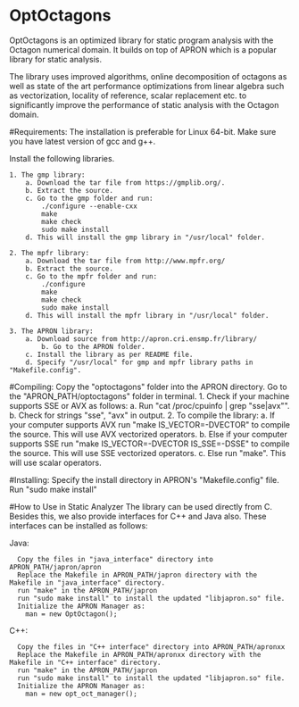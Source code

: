 # OptOctagons
OptOctagons is an optimized library for static program analysis with the Octagon numerical domain. It builds on top of APRON which is a popular library for static analysis. 

The library uses improved algorithms, online decomposition of octagons as well as state of the art performance optimizations from linear algebra such as vectorization, locality of reference, scalar replacement etc. to significantly improve the performance of static analysis with the Octagon domain.

#Requirements:
  The installation is preferable for Linux 64-bit. Make sure you have latest version of gcc and g++.

  Install the following libraries.

    1. The gmp library:
		a. Download the tar file from https://gmplib.org/.
		b. Extract the source.
		c. Go to the gmp folder and run:
			./configure --enable-cxx
			make 
			make check
			sudo make install
		d. This will install the gmp library in "/usr/local" folder.

    2. The mpfr library:
		a. Download the tar file from http://www.mpfr.org/
		b. Extract the source.
		c. Go to the mpfr folder and run:
			./configure
			make
			make check
			sudo make install
		d. This will install the mpfr library in "/usr/local" folder.

    3. The APRON library:
		a. Download source from http://apron.cri.ensmp.fr/library/
        	b. Go to the APRON folder.
		c. Install the library as per README file. 
		d. Specify "/usr/local" for gmp and mpfr library paths in "Makefile.config".
  
#Compiling:
    Copy the "optoctagons" folder into the APRON directory.
    Go to the "APRON_PATH/optoctagons" folder in terminal.
		1. Check if your machine supports SSE or AVX as follows:
			a. Run "cat /proc/cpuinfo | grep "sse\|avx"".
			b. Check for strings "sse", "avx" in output.
		2. To compile the library: 
			a. If your computer supports AVX 
			   run "make IS_VECTOR=-DVECTOR" to compile the source. 
			   This will use AVX vectorized operators.
			b. Else if your computer supports SSE 
			   run "make IS_VECTOR=-DVECTOR IS_SSE=-DSSE" to compile the source. 
			   This will use SSE vectorized operators.
			c. Else run "make". This will use scalar operators.
      
#Installing:
    Specify the install directory in APRON's "Makefile.config" file.
    Run "sudo make install"
    
#How to Use in Static Analyzer
  The library can be used directly from C. Besides this, we also provide interfaces for C++ and Java also.
  These interfaces can be installed as follows:

  Java:
	
      Copy the files in "java_interface" directory into APRON_PATH/japron/apron
      Replace the Makefile in APRON_PATH/japron directory with the Makefile in "java_interface" directory.
      run "make" in the APRON_PATH/japron
      run "sudo make install" to install the updated "libjapron.so" file.
      Initialize the APRON Manager as:
        man = new OptOctagon();
      
  C++:
      
      Copy the files in "C++ interface" directory into APRON_PATH/apronxx
      Replace the Makefile in APRON_PATH/apronxx directory with the Makefile in "C++ interface" directory.
      run "make" in the APRON_PATH/japron
      run "sudo make install" to install the updated "libjapron.so" file.
      Initialize the APRON Manager as:
        man = new opt_oct_manager();
